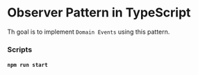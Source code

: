 # Observer Pattern in TypeScript

Th goal is to implement `Domain Events` using this pattern.

### Scripts

#### `npm run start`
